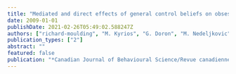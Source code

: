 ```yaml
---
title: "Mediated and direct effects of general control beliefs on obsessive compulsive symptoms."
date: 2009-01-01
publishDate: 2021-02-26T05:49:02.588247Z
authors: ["richard-moulding", "M. Kyrios", "G. Doron", "M. Nedeljkovic"]
publication_types: ["2"]
abstract: ""
featured: false
publication: "*Canadian Journal of Behavioural Science/Revue canadienne des sciences du??, 200*"
---
```


